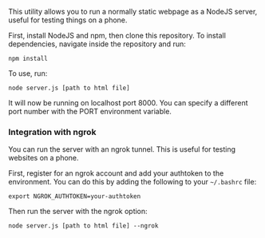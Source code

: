 This utility allows you to run a normally static webpage as a NodeJS server, useful for testing things on a phone.

First, install NodeJS and npm, then clone this repository. To install dependencies, navigate inside the repository and run:
```
npm install
```

To use, run:

```
node server.js [path to html file]
```

It will now be running on localhost port 8000. You can specify a different port number with the PORT environment variable.

### Integration with ngrok

You can run the server with an ngrok tunnel. This is useful for testing websites on a phone.

First, register for an ngrok account and add your authtoken to the environment. You can do this by adding the following to your `~/.bashrc` file:
```
export NGROK_AUTHTOKEN=your-authtoken
```

Then run the server with the ngrok option:
```
node server.js [path to html file] --ngrok
```